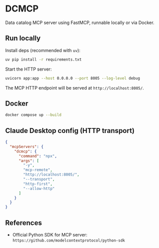 # DCMCP
Data catalog MCP server using FastMCP, runnable locally or via Docker.


## Run locally

Install deps (recommended with `uv`):

```bash
uv pip install -r requirements.txt
```

Start the HTTP server:

```bash
uvicorn app:app --host 0.0.0.0 --port 8005 --log-level debug
```

The MCP HTTP endpoint will be served at `http://localhost:8005/`.


## Docker

```bash
docker compose up --build
```


## Claude Desktop config (HTTP transport)

```json
{
  "mcpServers": {
    "dcmcp": {
      "command": "npx",
      "args": [
        "-y",
        "mcp-remote",
        "http://localhost:8005/",
        "--transport",
        "http-first",
        "--allow-http"
      ]
    }
  }
}
```


## References

- Official Python SDK for MCP server: `https://github.com/modelcontextprotocol/python-sdk`
